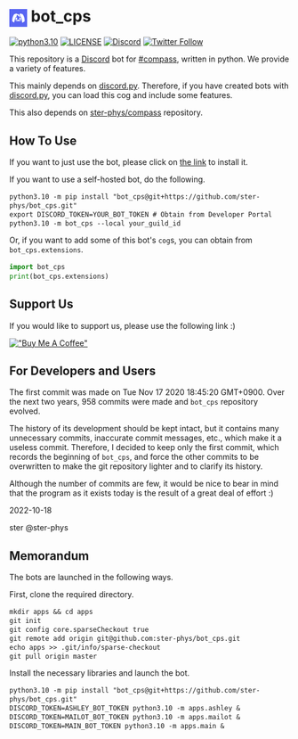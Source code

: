 # <img src="./icons/bot_cps.png" width="32px" align="center"> bot_cps

[![python3.10](https://img.shields.io/badge/python-3.10-3776AB.svg?logo=python)](https://docs.python.org/3.10/) [![LICENSE](https://img.shields.io/github/license/ster-phys/bot_cps)](./LICENSE) [![Discord](https://img.shields.io/discord/834671256367530014.svg?label=&logo=discord&logoColor=ffffff&color=7389D8&labelColor=6A7EC2)](http://discord.gg/Pmt5BetUqb) [![Twitter Follow](https://img.shields.io/twitter/follow/bot_cps?style=social)](https://twitter.com/bot_cps)

This repository is a [Discord](https://discord.com/) bot for [#compass](https://app.nhn-playart.com/compass/), written in python.
We provide a variety of features.

This mainly depends on [discord.py](https://github.com/Rapptz/discord.py).
Therefore, if you have created bots with [discord.py](https://github.com/Rapptz/discord.py), you can load this cog and include some features.

This also depends on [ster-phys/compass](https://github.com/ster-phys/compass) repository.

## How To Use

If you want to just use the bot, please click on [the link](https://discord.com/api/oauth2/authorize?client_id=776010907373010954&permissions=1074055168&scope=bot%20applications.commands) to install it.

If you want to use a self-hosted bot, do the following.

```shell
python3.10 -m pip install "bot_cps@git+https://github.com/ster-phys/bot_cps.git"
export DISCORD_TOKEN=YOUR_BOT_TOKEN # Obtain from Developer Portal
python3.10 -m bot_cps --local your_guild_id
```

Or, if you want to add some of this bot's `cog`s, you can obtain from `bot_cps.extensions`.

```python
import bot_cps
print(bot_cps.extensions)
```

## Support Us

If you would like to support us, please use the following link :)

[!["Buy Me A Coffee"](https://www.buymeacoffee.com/assets/img/custom_images/orange_img.png)](https://www.buymeacoffee.com/bot.cps)

## For Developers and Users

The first commit was made on Tue Nov 17 2020 18:45:20 GMT+0900.
Over the next two years, 958 commits were made and `bot_cps` repository evolved.

The history of its development should be kept intact, but it contains many unnecessary commits, inaccurate commit messages, etc., which make it a useless commit.
Therefore, I decided to keep only the first commit, which records the beginning of `bot_cps`, and force the other commits to be overwritten to make the git repository lighter and to clarify its history.

Although the number of commits are few, it would be nice to bear in mind that the program as it exists today is the result of a great deal of effort :)

2022-10-18

ster @ster-phys

## Memorandum

The bots are launched in the following ways.

First, clone the required directory.

```shell
mkdir apps && cd apps
git init
git config core.sparseCheckout true
git remote add origin git@github.com:ster-phys/bot_cps.git
echo apps >> .git/info/sparse-checkout
git pull origin master
```

Install the necessary libraries and launch the bot.

```shell
python3.10 -m pip install "bot_cps@git+https://github.com/ster-phys/bot_cps.git"
DISCORD_TOKEN=ASHLEY_BOT_TOKEN python3.10 -m apps.ashley &
DISCORD_TOKEN=MAILOT_BOT_TOKEN python3.10 -m apps.mailot &
DISCORD_TOKEN=MAIN_BOT_TOKEN python3.10 -m apps.main &
```
